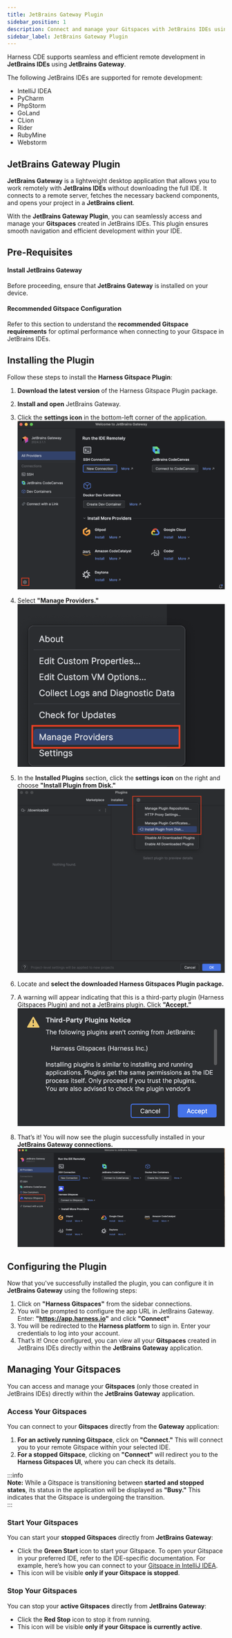 ```yaml
---
title: JetBrains Gateway Plugin
sidebar_position: 1
description: Connect and manage your Gitspaces with JetBrains IDEs using the JetBrains Gateway Plugin. 
sidebar_label: JetBrains Gateway Plugin
---
```


Harness CDE supports seamless and efficient remote development in **JetBrains IDEs** using **JetBrains Gateway**. 

The following JetBrains IDEs are supported for remote development:
- IntelliJ IDEA
- PyCharm
- PhpStorm
- GoLand
- CLion
- Rider
- RubyMine
- Webstorm



## JetBrains Gateway Plugin  

**JetBrains Gateway** is a lightweight desktop application that allows you to work remotely with **JetBrains IDEs** without downloading the full IDE. It connects to a remote server, fetches the necessary backend components, and opens your project in a **JetBrains client**.  

With the **JetBrains Gateway Plugin**, you can seamlessly access and manage your **Gitspaces** created in JetBrains IDEs. This plugin ensures smooth navigation and efficient development within your IDE.  

## Pre-Requisites  

#### Install JetBrains Gateway  
Before proceeding, ensure that **JetBrains Gateway** is installed on your device.  

#### Recommended Gitspace Configuration  
Refer to this section to understand the **recommended Gitspace requirements** for optimal performance when connecting to your Gitspace in JetBrains IDEs.  

## Installing the Plugin  

Follow these steps to install the **Harness Gitspace Plugin**:  

1. **Download the latest version** of the Harness Gitspace Plugin package.  
2. **Install and open** JetBrains Gateway.  

3. Click the **settings icon** in the bottom-left corner of the application.  
   ![](./static/install-plugin-1.png)  

4. Select **"Manage Providers."**  
   ![](./static/install-plugin-2.png)  
5. In the **Installed Plugins** section, click the **settings icon** on the right and choose **"Install Plugin from Disk."**  
   ![](./static/install-plugin-3.png)  

6. Locate and **select the downloaded Harness Gitspaces Plugin package.**  
7. A warning will appear indicating that this is a third-party plugin (Harness Gitspaces Plugin) and not a JetBrains plugin. Click **"Accept."**  
   ![](./static/install-plugin-4.png)  
8. That’s it! You will now see the plugin successfully installed in your **JetBrains Gateway connections.**  
   ![](./static/install-plugin-5.png)  


## Configuring the Plugin
Now that you've successfully installed the plugin, you can configure it in **JetBrains Gateway** using the following steps:  

1. Click on **"Harness Gitspaces"** from the sidebar connections.  
2. You will be prompted to configure the app URL in JetBrains Gateway. Enter: **"https://app.harness.io"** and click **"Connect"**  
3. You will be redirected to the **Harness platform** to sign in. Enter your credentials to log into your account.  
4. That’s it! Once configured, you can view all your **Gitspaces** created in JetBrains IDEs directly within the **JetBrains Gateway** application.  

## Managing Your Gitspaces  

You can access and manage your **Gitspaces** (only those created in JetBrains IDEs) directly within the **JetBrains Gateway** application.  

### Access Your Gitspaces  

You can connect to your **Gitspaces** directly from the **Gateway** application:  

1. **For an actively running Gitspace**, click on **"Connect."** This will connect you to your remote Gitspace within your selected IDE.  
2. **For a stopped Gitspace**, clicking on **"Connect"** will redirect you to the **Harness Gitspaces UI**, where you can check its details.  

:::info  
**Note:** While a Gitspace is transitioning between **started and stopped states**, its status in the application will be displayed as **"Busy."** This indicates that the Gitspace is undergoing the transition.  
:::  

### Start Your Gitspaces  

You can start your **stopped Gitspaces** directly from **JetBrains Gateway**:  
- Click the **Green Start** icon to start your Gitspace.  To open your Gitspace in your preferred IDE, refer to the IDE-specific documentation. For example, here’s how you can connect to your [Gitspace in IntelliJ IDEA](/docs/cloud-development-environments/ides/intellij#open-the-gitspace-in-intellij).
- This icon will be visible **only if your Gitspace is stopped**.  

### Stop Your Gitspaces  

You can stop your **active Gitspaces** directly from **JetBrains Gateway**:  
- Click the **Red Stop** icon to stop it from running.  
- This icon will be visible **only if your Gitspace is currently active**.  

